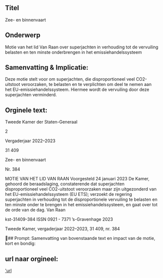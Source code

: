 ## Titel
Zee- en binnenvaart
## Onderwerp
Motie van het lid Van Raan over superjachten in verhouding tot de vervuiling belasten en ten minste onderbrengen in het emissiehandelssysteem 
## Samenvatting & Implicatie:

Deze motie stelt voor om superjachten, die disproportioneel veel CO2-uitstoot veroorzaken, te belasten en te verplichten om deel te nemen aan het EU-emissiehandelssysteem. Hiermee wordt de vervuiling door deze superjachten verminderd.
## Orginele text:


Tweede Kamer der Staten-Generaal

2

Vergaderjaar 2022–2023

31 409

Zee- en binnenvaart

Nr. 384

MOTIE VAN HET LID VAN RAAN
Voorgesteld 24 januari 2023
De Kamer,
gehoord de beraadslaging,
constaterende dat superjachten disproportioneel veel CO2-uitstoot
veroorzaken maar zijn uitgezonderd van het EU-emissiehandelssysteem
(EU ETS);
verzoekt de regering superjachten in verhouding tot de disproportionele
vervuiling te belasten en ten minste onder te brengen in het emissiehandelssysteem,
en gaat over tot de orde van de dag.
Van Raan

kst-31409-384
ISSN 0921 - 7371
’s-Gravenhage 2023

Tweede Kamer, vergaderjaar 2022–2023, 31 409, nr. 384

## Prompt:
Samenvatting van bovenstaande text en impact van de motie, kort en bondig:

## url naar orgineel:
['url](https://gegevensmagazijn.tweedekamer.nl/OData/v4/2.0/Document(305ac0e3-581d-4995-b073-2528d5ee9399)/resource)
